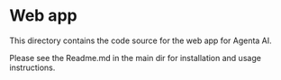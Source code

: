 # Web app

This directory contains the code source for the web app for Agenta AI.

Please see the Readme.md in the main dir for installation and usage instructions.
